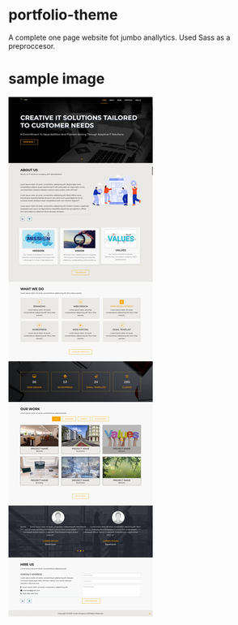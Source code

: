 # portfolio-theme
A complete one page website fot jumbo anallytics.
Used Sass as a preproccesor.


# sample image
![header](images/Screen%20Capture%20002%20-%20Jumbo%20Analytics%20-%20127.0.0.1.jpg)